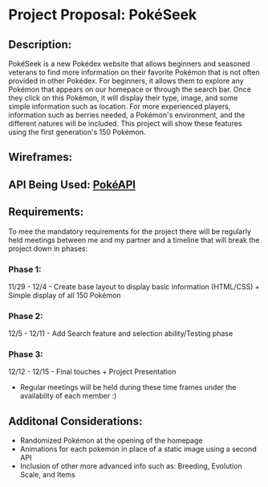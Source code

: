 # Project Proposal: PokéSeek
## Description:
PokéSeek is a new Pokédex website that allows beginners and seasoned veterans to find more information on their favorite Pokémon that is not often provided in other Pokédex. For beginners, it allows them to explore any Pokémon that appears on our homepace or through the search bar. Once they click on this Pokémon, it will display their type, image, and some simple information such as location. For more experienced players, information such as berries needed, a Pokémon's environment, and the different natures will be included. This project will show these features using the first generation's 150 Pokémon.

## Wireframes:

## API Being Used: [PokéAPI](https://pokeapi.co)

## Requirements:

To mee the mandatory requirements for the project there will be regularly held meetings between me and my partner and a timeline that will break the project down in phases:
### Phase 1: 
11/29 - 12/4 - Create base layout to display basic information (HTML/CSS) + Simple display of all 150 Pokémon
### Phase 2:
12/5 - 12/11 - Add Search feature and selection ability/Testing phase
### Phase 3:
12/12 - 12/15 - Final touches + Project Presentation

* Regular meetings will be held during these time frames under the availabilty of each member :)

## Additonal Considerations: 
* Randomized Pokémon at the opening of the homepage
* Animations for each pokemon in place of a static image using a second API
* Inclusion of other more advanced info such as: Breeding, Evolution Scale, and Items